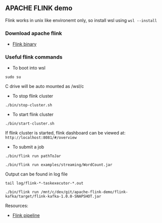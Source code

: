 ## APACHE FLINK demo
Flink works in unix like environemt only, so install wsl using `wsl --install`

### Download apache flink
- [Flink binary](https://flink.apache.org/downloads/)

### Useful flink commands
- To boot into wsl
```shell
sudo su
```

C drive will be auto mounted as /wsl/c

- To stop flink cluster
```shell
./bin/stop-cluster.sh
```

- To start flink cluster
```shell
./bin/start-cluster.sh
```
If flink cluster is started, flink dashboard can be viewed at: ```http://localhost:8081/#/overview```


- To submit a job
```shell
./bin/flink run pathToJar
```

```shell
./bin/flink run examples/streaming/WordCount.jar
```

Output can be found in log file
```shell
tail log/flink-*-taskexecutor-*.out
```

```shell
./bin/flink run /mnt/c/dev/git/apache-flink-demo/flink-kafka/target/flink-kafka-1.0.0-SNAPSHOT.jar
```

Resources:
- [Flink pipeline](https://github.com/kristoffSC/flink-using-springDI/tree/main)
